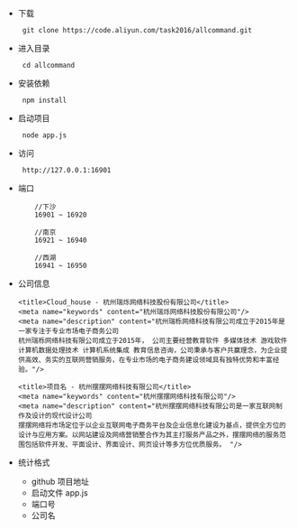 * 下载
    ``` 
     git clone https://code.aliyun.com/task2016/allcommand.git
    ```
* 进入目录
    ``` 
     cd allcommand
    ```
* 安装依赖
    ``` 
     npm install 
    ```
* 启动项目
    ``` 
     node app.js
    ```
* 访问
    ``` 
     http://127.0.0.1:16901
    ```
    
* 端口
    
    ``` 
        //下沙
        16901 ~ 16920
        
        //南京
        16921 ~ 16940
        
        //西湖
        16941 ~ 16950
    ```
* 公司信息

    ``` 
    <title>Cloud_house - 杭州瑞烁网络科技股份有限公司</title>
    <meta name="keywords" content="杭州瑞烁网络科技股份有限公司"/>
    <meta name="description" content="杭州瑞栎网络科技有限公司成立于2015年是一家专注于专业市场电子商务公司
    杭州瑞栎网络科技有限公司成立于2015年， 公司主要经营教育软件 多媒体技术 游戏软件 计算机数据处理技术 计算机系统集成 教育信息咨询，公司秉承与客户共赢理念，为企业提供高效、务实的互联网营销服务，在专业市场的电子商务建设领域具有独特优势和丰富经验。"/>
    ```
    
    ```
    <title>项目名 - 杭州摆摆网络科技有限公司</title>
    <meta name="keywords" content="杭州摆摆网络科技有限公司"/>
    <meta name="description" content="杭州摆摆网络科技有限公司是一家互联网制作及设计的现代设计公司
    摆摆网络将市场定位于以企业互联网电子商务平台及企业信息化建设为基点，提供全方位的设计与应用方案。以网站建设及网络营销整合作为其主打服务产品之外，摆摆网络的服务范围包括软件开发、平面设计、界面设计、网页设计等多方位优质服务。 "/>
    ```
    
* 统计格式
    - github 项目地址
    - 启动文件 app.js
    - 端口号
    - 公司名
    